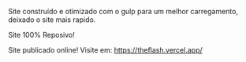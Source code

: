 
Site construído e otimizado com o gulp para um melhor carregamento, deixado o site mais rapido. 

Site 100% Reposivo!

Site publicado online! Visite em: https://theflash.vercel.app/
